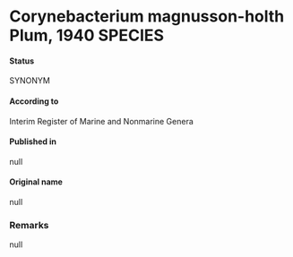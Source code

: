 # Corynebacterium magnusson-holth Plum, 1940 SPECIES

#### Status
SYNONYM

#### According to
Interim Register of Marine and Nonmarine Genera

#### Published in
null

#### Original name
null

### Remarks
null